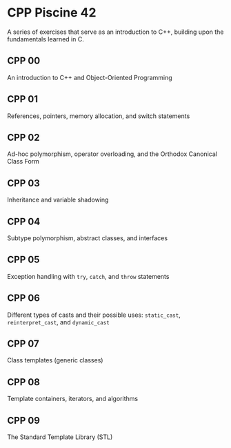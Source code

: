 # CPP Piscine 42 
A series of exercises that serve as an introduction to C++, building upon the fundamentals learned in C.

## CPP 00
An introduction to C++ and Object-Oriented Programming

## CPP 01
References, pointers, memory allocation, and switch statements

## CPP 02
Ad-hoc polymorphism, operator overloading, and the Orthodox Canonical Class Form

## CPP 03
Inheritance and variable shadowing

## CPP 04
Subtype polymorphism, abstract classes, and interfaces

## CPP 05
Exception handling with `try`, `catch`, and `throw` statements

## CPP 06
Different types of casts and their possible uses: `static_cast`, `reinterpret_cast`, and `dynamic_cast`

## CPP 07
Class templates (generic classes)

## CPP 08
Template containers, iterators, and algorithms

## CPP 09
The Standard Template Library (STL)
